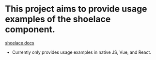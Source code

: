 # This project aims to provide usage examples of the shoelace component.

[shoelace docs](https://shoelace.style/)

-   Currently only provides usage examples in native JS, Vue, and React.
